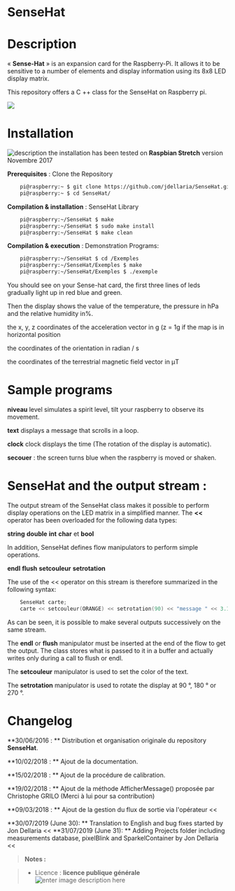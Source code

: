 # SenseHat

# Description
« **Sense-Hat** » is an expansion card for the Raspberry-Pi. It allows it to be sensitive to a number of elements and display information using its 8x8 LED display matrix.

This repository offers a C ++ class for the SenseHat on Raspberry pi.

<img src="https://github.com/PhilippeSimier/SenseHat/blob/master/Documentation/Sense-HAT.png">

# Installation

 ![description](https://img.shields.io/badge/build-passing-green.svg) the installation has been tested on  **Raspbian Stretch**  version Novembre 2017

**Prerequisites** : Clone the Repository
```bash
    pi@raspberry:~ $ git clone https://github.com/jdellaria/SenseHat.git
    pi@raspberry:~ $ cd SenseHat/
```
**Compilation & installation** : SenseHat Library
```bash
    pi@raspberry:~/SenseHat $ make
    pi@raspberry:~/SenseHat $ sudo make install
    pi@raspberry:~/SenseHat $ make clean
```
**Compilation & execution** : Demonstration Programs:
```bash
    pi@raspberry:~/SenseHat $ cd /Exemples
    pi@raspberry:~/SenseHat/Exemples $ make
    pi@raspberry:~/SenseHat/Exemples $ ./exemple
```
You should see on your Sense-hat card, the first three lines of leds gradually light up in red blue and green.

Then the display shows the value of the temperature, the pressure in hPa and the relative humidity in%.

the x, y, z coordinates of the acceleration vector in g (z = 1g if the map is in horizontal position

the coordinates of the orientation in radian / s

the coordinates of the terrestrial magnetic field vector in μT

# Sample programs

 **niveau** level simulates a spirit level, tilt your raspberry to observe its movement.

 **text**  displays a message that scrolls in a loop.

 **clock** clock displays the time (The rotation of the display is automatic).  

 **secouer** : the screen turns blue when the raspberry is moved or shaken.

# SenseHat and the output stream :

The output stream of the SenseHat class makes it possible to perform display operations on the LED matrix in a simplified manner. The **<<**  operator has been overloaded for the following data types:

 **string**  **double**  **int**  **char** et **bool**

 In addition, SenseHat defines flow manipulators to perform simple operations.

 **endl** **flush** **setcouleur** **setrotation**

 The use of the << operator on this stream is therefore summarized in the following syntax:

```cpp
    SenseHat carte;
    carte << setcouleur(ORANGE) << setrotation(90) << "message " << 3.1415 << 58 << 'E' << endl;
```
As can be seen, it is possible to make several outputs successively on the same stream.



The **endl**  or **flush** manipulator must be inserted at the end of the flow to get the output. The class stores what is passed to it in a buffer and actually writes only during a call to flush or endl.

The **setcouleur** manipulator is used to set the color of the text.

The **setrotation** manipulator is used to rotate the display at 90 °, 180 ° or 270 °.

# Changelog

 **30/06/2016 : ** Distribution et organisation originale du repository **SenseHat**.

 **10/02/2018 : ** Ajout de la documentation.

 **15/02/2018 : ** Ajout de la procédure de calibration.

 **19/02/2018 : ** Ajout de la méthode AfficherMessage() proposée par Christophe GRILO (Merci à lui pour sa contribution)

 **09/03/2018 : ** Ajout de la gestion du flux de sortie  via l'opérateur <<

 **30/07/2019 (June 30): ** Translation to English and bug fixes started by Jon Dellaria <<
 **31/07/2019 (June 31): ** Adding Projects folder including measurements database, pixelBlink and SparkelContainer by Jon Dellaria <<
> **Notes :**


> - Licence : **licence publique générale** ![enter image description here](https://img.shields.io/badge/licence-GPL-green.svg)
<!-- TOOLBOX

Génération des badges : https://shields.io/
Génération de ce fichier : https://stackedit.io/editor#
